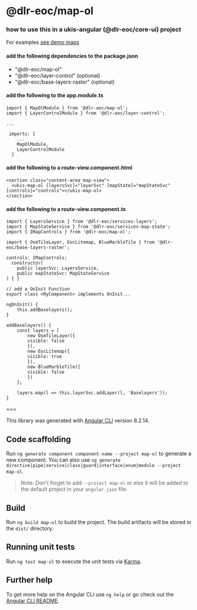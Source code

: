 # @dlr-eoc/map-ol

### how to use this in a ukis-angular (@dlr-eoc/core-ui) project

For examples [see demo maps](../demo-maps/README.md)

#### add the following dependencies to the package.json
- "@dlr-eoc/map-ol"
- "@dlr-eoc/layer-control" (optional)
- "@dlr-eoc/base-layers-raster" (optional)

#### add the following to the app.module.ts
```
import { MapOlModule } from '@dlr-eoc/map-ol';
import { LayerControlModule } from '@dlr-eoc/layer-control';

...

 imports: [
    ...
    MapOlModule,
    LayerControlModule
  ]
```


#### add the following to a route-view.component.html
```
<section class="content-area map-view">
  <ukis-map-ol [layersSvc]="layerSvc" [mapState]="mapStateSvc" [controls]="controls"></ukis-map-ol>
</section>
```

#### add the following to a route-view.component.ts
```
import { LayersService } from '@dlr-eoc/services-layers';
import { MapStateService } from '@dlr-eoc/services-map-state';
import { IMapControls } from '@dlr-eoc/map-ol';

import { OsmTileLayer, EocLitemap, BlueMarbleTile } from '@dlr-eoc/base-layers-raster';
```


```
controls: IMapControls;
  constructor(
    public layerSvc: LayersService,
    public mapStateSvc: MapStateService
) { }
```

```
// add a OnInit Function
export class <MyComponent> implements OnInit...
```

```
ngOnInit() {
    this.addBaselayers();
}

addBaselayers() {
    const layers = [
        new OsmTileLayer({
        visible: false
        }),
        new EocLitemap({
        visible: true
        }),
        new BlueMarbleTile({
        visible: false
        })
    ];

    layers.map(l => this.layerSvc.addLayer(l, 'Baselayers'));
}
```


===

This library was generated with [Angular CLI](https://github.com/angular/angular-cli) version 8.2.14.

## Code scaffolding

Run `ng generate component component-name --project map-ol` to generate a new component. You can also use `ng generate directive|pipe|service|class|guard|interface|enum|module --project map-ol`.
> Note: Don't forget to add `--project map-ol` or else it will be added to the default project in your `angular.json` file. 

## Build

Run `ng build map-ol` to build the project. The build artifacts will be stored in the `dist/` directory.

## Running unit tests

Run `ng test map-ol` to execute the unit tests via [Karma](https://karma-runner.github.io).

## Further help

To get more help on the Angular CLI use `ng help` or go check out the [Angular CLI README](https://github.com/angular/angular-cli/blob/master/README.md).
